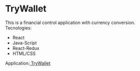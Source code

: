 # TryWallet
This is a financial control application with currency conversion.</br>
Tecnologies:</br>
- React </br>
- Java-Script </br>
- React-Redux </br>
- HTML/CSS </br>

Application:<a href="https://try-wallet.vercel.app/"> TryWallet</a>
